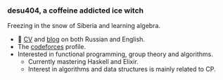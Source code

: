 ### desu404, a coffeine addicted ice witch

Freezing in the snow of Siberia and learning algebra.
+ 🌱 [CV](https://github.com/desu404/resume) and [blog](https://github.com/desu404/stay_tuned) on both Russian and English.
+ The [codeforces](https://codeforces.com/eloczka) profile.
+ Interested in functional programming, group theory and algorithms.
  + Currently mastering Haskell and Elixir.
  + Interest in algorithms and data structures is mainly related to CP.
